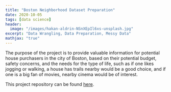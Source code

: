 ```yaml
---
title: "Boston Neighborhood Dataset Preparation"
date: 2020-10-05
tags: [data science]
header:
  image: "/images/hakan-aldrin-NSnXEpIl6xs-unsplash.jpg"
excerpt: "Data Wrangling, Data Preparation, Messy Data"
mathjax: "true"
---
```


The purpose of the project is to provide valuable information for potential house purchasers in the city of Boston, based on their potential budget, safety concerns, and the needs for the type of life, such as if one likes jogging or walking, a house has trails nearby would be a good choice, and if one is a big fan of movies, nearby cinema would be of interest.

This project repository can be found [here](https://github.com/Cristinazhang09/Jingru_projects/tree/main/Boston%20Neighborhood%20Dataset%20Preparation).
